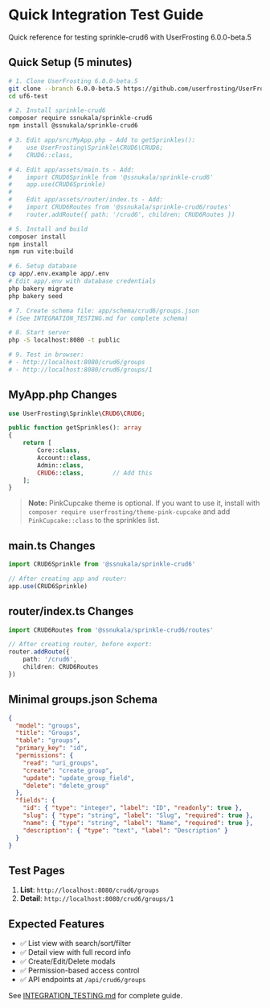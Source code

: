 # Quick Integration Test Guide

Quick reference for testing sprinkle-crud6 with UserFrosting 6.0.0-beta.5

## Quick Setup (5 minutes)

```bash
# 1. Clone UserFrosting 6.0.0-beta.5
git clone --branch 6.0.0-beta.5 https://github.com/userfrosting/UserFrosting.git uf6-test
cd uf6-test

# 2. Install sprinkle-crud6
composer require ssnukala/sprinkle-crud6
npm install @ssnukala/sprinkle-crud6

# 3. Edit app/src/MyApp.php - Add to getSprinkles():
#    use UserFrosting\Sprinkle\CRUD6\CRUD6;
#    CRUD6::class,

# 4. Edit app/assets/main.ts - Add:
#    import CRUD6Sprinkle from '@ssnukala/sprinkle-crud6'
#    app.use(CRUD6Sprinkle)
#
#    Edit app/assets/router/index.ts - Add:
#    import CRUD6Routes from '@ssnukala/sprinkle-crud6/routes'
#    router.addRoute({ path: '/crud6', children: CRUD6Routes })

# 5. Install and build
composer install
npm install
npm run vite:build

# 6. Setup database
cp app/.env.example app/.env
# Edit app/.env with database credentials
php bakery migrate
php bakery seed

# 7. Create schema file: app/schema/crud6/groups.json
# (See INTEGRATION_TESTING.md for complete schema)

# 8. Start server
php -S localhost:8080 -t public

# 9. Test in browser:
# - http://localhost:8080/crud6/groups
# - http://localhost:8080/crud6/groups/1
```

## MyApp.php Changes

```php
use UserFrosting\Sprinkle\CRUD6\CRUD6;

public function getSprinkles(): array
{
    return [
        Core::class,
        Account::class,
        Admin::class,
        CRUD6::class,        // Add this
    ];
}
```

> **Note:** PinkCupcake theme is optional. If you want to use it, install with `composer require userfrosting/theme-pink-cupcake` and add `PinkCupcake::class` to the sprinkles list.

## main.ts Changes

```typescript
import CRUD6Sprinkle from '@ssnukala/sprinkle-crud6'

// After creating app and router:
app.use(CRUD6Sprinkle)
```

## router/index.ts Changes

```typescript
import CRUD6Routes from '@ssnukala/sprinkle-crud6/routes'

// After creating router, before export:
router.addRoute({
    path: '/crud6',
    children: CRUD6Routes
})
```

## Minimal groups.json Schema

```json
{
  "model": "groups",
  "title": "Groups",
  "table": "groups",
  "primary_key": "id",
  "permissions": {
    "read": "uri_groups",
    "create": "create_group",
    "update": "update_group_field",
    "delete": "delete_group"
  },
  "fields": {
    "id": { "type": "integer", "label": "ID", "readonly": true },
    "slug": { "type": "string", "label": "Slug", "required": true },
    "name": { "type": "string", "label": "Name", "required": true },
    "description": { "type": "text", "label": "Description" }
  }
}
```

## Test Pages

1. **List**: `http://localhost:8080/crud6/groups`
2. **Detail**: `http://localhost:8080/crud6/groups/1`

## Expected Features

- ✅ List view with search/sort/filter
- ✅ Detail view with full record info
- ✅ Create/Edit/Delete modals
- ✅ Permission-based access control
- ✅ API endpoints at `/api/crud6/groups`

See [INTEGRATION_TESTING.md](./INTEGRATION_TESTING.md) for complete guide.
